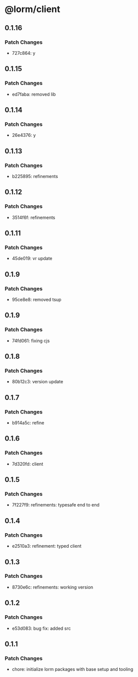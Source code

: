 # @lorm/client

## 0.1.16

### Patch Changes

- 727c864: y

## 0.1.15

### Patch Changes

- ed7faba: removed lib

## 0.1.14

### Patch Changes

- 26e4376: y

## 0.1.13

### Patch Changes

- b225895: refinements

## 0.1.12

### Patch Changes

- 3514f6f: refinements

## 0.1.11

### Patch Changes

- 45de019: vr update

## 0.1.9

### Patch Changes

- 95ce8e8: removed tsup

## 0.1.9

### Patch Changes

- 74fd061: fixing cjs

## 0.1.8

### Patch Changes

- 80b12c3: version update

## 0.1.7

### Patch Changes

- b914a5c: refine

## 0.1.6

### Patch Changes

- 7d320fd: client

## 0.1.5

### Patch Changes

- 7f227f9: refinements: typesafe end to end

## 0.1.4

### Patch Changes

- e2510a3: refinement: typed client

## 0.1.3

### Patch Changes

- 8730e6c: refinements: working version

## 0.1.2

### Patch Changes

- e53d083: bug fix: added src

## 0.1.1

### Patch Changes

- chore: initialize lorm packages with base setup and tooling
